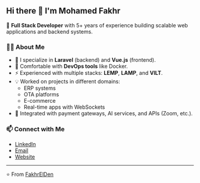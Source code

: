 ## Hi there 👋 I'm Mohamed Fakhr  

🚀 **Full Stack Developer** with 5+ years of experience building scalable web applications and backend systems.  

### 👨‍💻 About Me
- 🔭 I specialize in **Laravel** (backend) and **Vue.js** (frontend).  
- 🐳 Comfortable with **DevOps tools** like Docker.  
- ⚡ Experienced with multiple stacks: **LEMP**, **LAMP**, and **VILT**.  
- 💡 Worked on projects in different domains:  
  - ERP systems  
  - OTA platforms  
  - E-commerce  
  - Real-time apps with WebSockets  
- 🔌 Integrated with payment gateways, AI services, and APIs (Zoom, etc.).  

### 📫 Connect with Me
- [LinkedIn](https://www.linkedin.com/in/mohamed-fakhr-el-din/)  
- [Email](mailto:mohamedfakhr202@gmail.com)
- [Website](https://www.fakhr.dev)  

---

⭐️ From [FakhrElDen](https://github.com/FakhrElDen)

